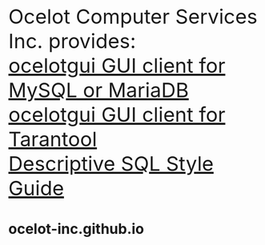 <P style="font-size:40px">
Ocelot Computer Services Inc. provides:<br>
<A HREF="mysql.htm">ocelotgui GUI client for MySQL or MariaDB</A><BR>
<A HREF="tarantool.htm">ocelotgui GUI client for Tarantool</A><BR>
<A HREF="descriptive-style-guide.htm">Descriptive SQL Style Guide</A><BR>
</P>

# ocelot-inc.github.io
